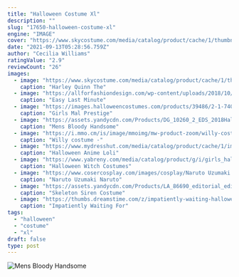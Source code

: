 ```yaml
---
title: "Halloween Costume Xl"
description: ""
slug: "17650-halloween-costume-xl"
engine: "IMAGE"
cover: "https://www.skycostume.com/media/catalog/product/cache/1/thumbnail/600x600/9df78eab33525d08d6e5fb8d27136e95/1/1/11007735-cosarcade.jpg"
date: "2021-09-13T05:28:56.759Z"
author: "Cecilia Williams"
ratingValue: "2.9"
reviewCount: "26"
images:
  - image: "https://www.skycostume.com/media/catalog/product/cache/1/thumbnail/600x600/9df78eab33525d08d6e5fb8d27136e95/1/1/11007735-cosarcade.jpg"
    caption: "Harley Quinn The"
  - image: "https://allforfashiondesign.com/wp-content/uploads/2018/10/starbucks-cup-halloween-costume-1531982698-600x900.jpg"
    caption: "Easy Last Minute"
  - image: "https://images.halloweencostumes.com/products/39486/2-1-74041/girls-mal-prestige-costume.jpg"
    caption: "Girls Mal Prestige"
  - image: "https://assets.yandycdn.com/Products/DG_10260_2_EDS_2018Halloween.jpg"
    caption: "Mens Bloody Handsome"
  - image: "https://i.mmo.cm/is/image/mmoimg/mw-product-zoom/willy-costume--mw-135753-2.jpg"
    caption: "Willy costume -"
  - image: "https://www.mydresshut.com/media/catalog/product/cache/1/image/9df78eab33525d08d6e5fb8d27136e95/1/5/15535890011_1734513592.jpg"
    caption: "Halloween Anime Loli"
  - image: "https://www.yabreny.com/media/catalog/product/g/i/girls_halloween_witch_costumes_children_sorceress_cosplay_kids_masquerade_dress.jpg"
    caption: "Halloween Witch Costumes"
  - image: "https://www.cosercosplay.com/images/cosplay/Naruto Uzumaki Naruto Cosplay Costume CV-001-C04(12).jpg"
    caption: "Naruto Uzumaki Naruto"
  - image: "https://assets.yandycdn.com/Products/LA_86690_editorial_edit_PS09062017.jpg"
    caption: "Skeleton Siren Costume"
  - image: "https://thumbs.dreamstime.com/z/impatiently-waiting-halloween-15918980.jpg"
    caption: "Impatiently Waiting For"
tags:
  - "halloween"
  - "costume"
  - "xl"
draft: false
type: post
---
```



![Mens Bloody Handsome](https://assets.yandycdn.com/Products/DG_10260_2_EDS_2018Halloween.jpg "Mens Bloody Handsome")


<!--inArticleAds-->

<!--galleryOne-->


<!--inArticleAds-->

<!--galleryTwo-->


<!--galleryThree-->

